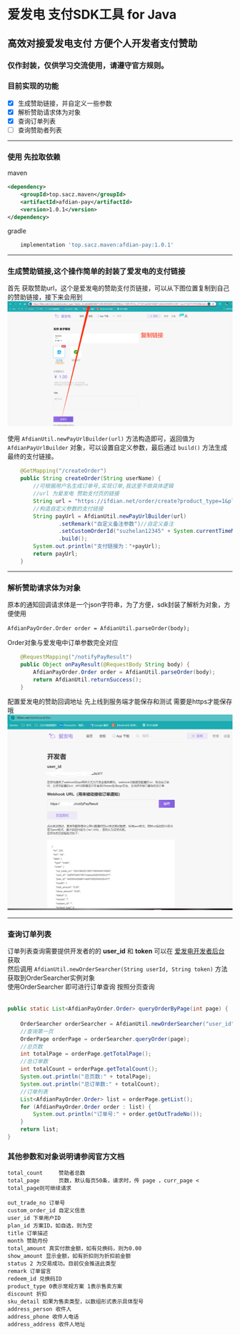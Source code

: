 
# 爱发电 支付SDK工具 for Java 
## 高效对接爱发电支付 方便个人开发者支付赞助
### 仅作封装，仅供学习交流使用，请遵守官方规则。

### 目前实现的功能
- [x] 生成赞助链接，并自定义一些参数
- [x] 解析赞助请求体为对象
- [x] 查询订单列表
- [ ] 查询赞助者列表

---


### 使用 先拉取依赖
maven
```xml
<dependency>
    <groupId>top.sacz.maven</groupId>
    <artifactId>afdian-pay</artifactId>
    <version>1.0.1</version>
</dependency>
```
gradle
```groovy
    implementation 'top.sacz.maven:afdian-pay:1.0.1'
```



---



### 生成赞助链接,这个操作简单的封装了爱发电的支付链接 

首先 获取赞助url，这个是爱发电的赞助支付页链接，可以从下图位置复制到自己的赞助链接，接下来会用到
![爱发电赞助页](./img/img_pay.png)

使用 `AfdianUtil.newPayUrlBuilder(url)` 方法构造即可，返回值为 `AfdianPayUrlBuilder` 对象，可以设置自定义参数，最后通过 `build()` 方法生成最终的支付链接。
```java
    @GetMapping("/createOrder")
    public String createOrder(String userName) {
        //可根据用户名生成订单号,实现订单,我这里不做具体逻辑
        //url 为爱发电 赞助支付页的链接
        String url = "https://ifdian.net/order/create?product_type=1&plan_id=2219e4d4660911efb2ee52540025c377&sku=%5B%7B%22sku_id%22%3A%22222481dc660911efa8ae52540025c377%22%2C%22count%22%3A1%7D%5D&viokrz_ex=0";
        //构造自定义参数的支付链接
        String payUrl = AfdianUtil.newPayUrlBuilder(url)
                .setRemark("自定义备注参数")//自定义备注
                .setCustomOrderId("suzhelan12345" + System.currentTimeMillis())//自定义订单号
                .build();
        System.out.println("支付链接为："+payUrl);
        return payUrl;
    }
```

---

### 解析赞助请求体为对象

原本的通知回调请求体是一个json字符串，为了方便，sdk封装了解析为对象，方便使用  

`AfdianPayOrder.Order order = AfdianUtil.parseOrder(body);` 

Order对象与爱发电中订单参数完全对应

```java
    @RequestMapping("/notifyPayResult")
    public Object onPayResult(@RequestBody String body) {
        AfdianPayOrder.Order order = AfdianUtil.parseOrder(body);
        return AfdianUtil.returnSuccess();
    }
```

配置爱发电的赞助回调地址 先上线到服务端才能保存和测试 需要是https才能保存哦
![设置回调地址](./img/img_set_pay_notify_url.png)



---



### 查询订单列表

订单列表查询需要提供开发者的的 **user_id** 和 **token** 可以在 [爱发电开发者后台](https://ifdian.net/dashboard/dev) 获取  
然后调用 `AfdianUtil.newOrderSearcher(String userId, String token)` 方法获取到OrderSearcher实例对象  
使用OrderSearcher 即可进行订单查询 按照分页查询
```java

public static List<AfdianPayOrder.Order> queryOrderByPage(int page) {

    OrderSearcher orderSearcher = AfdianUtil.newOrderSearcher("user_id", "token值");
    //查询第一页
    OrderPage orderPage = orderSearcher.queryOrder(page);
    //总页数
    int totalPage = orderPage.getTotalPage();
    //总订单数
    int totalCount = orderPage.getTotalCount();
    System.out.println("总页数:" + totalPage);
    System.out.println("总订单数:" + totalCount);
    //订单列表
    List<AfdianPayOrder.Order> list = orderPage.getList();
    for (AfdianPayOrder.Order order : list) {
        System.out.println("订单号:" + order.getOutTradeNo());
    }
    return list;
}

```


### 其他参数和对象说明请参阅官方文档 
```text
total_count     赞助者总数
total_page      页数，默认每页50条，请求时，传 page ，curr_page < total_page则可继续请求

out_trade_no 订单号
custom_order_id 自定义信息
user_id 下单用户ID
plan_id 方案ID，如自选，则为空
title 订单描述
month 赞助月份
total_amount 真实付款金额，如有兑换码，则为0.00
show_amount 显示金额，如有折扣则为折扣前金额
status 2 为交易成功。目前仅会推送此类型
remark 订单留言
redeem_id 兑换码ID
product_type 0表示常规方案 1表示售卖方案
discount 折扣
sku_detail 如果为售卖类型，以数组形式表示具体型号
address_person 收件人
address_phone 收件人电话
address_address 收件人地址
```

